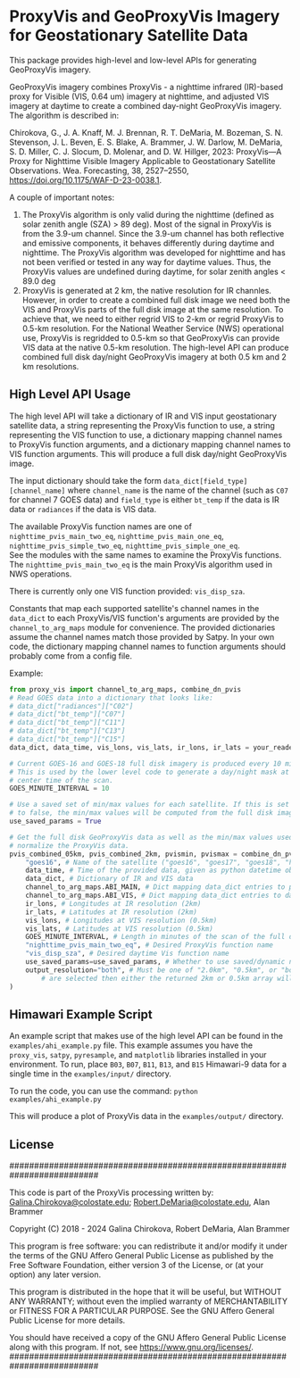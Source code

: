 # ProxyVis and GeoProxyVis Imagery for Geostationary Satellite Data


This package provides high-level and low-level APIs for generating GeoProxyVis
imagery. 

GeoProxyVis imagery combines ProxyVis - a nighttime infrared (IR)-based proxy
for Visible (VIS, 0.64 um) imagery at nighttime, and adjusted VIS imagery at
daytime to create a combined day-night GeoProxyVis imagery. The algorithm is
described in:

Chirokova, G., J. A. Knaff, M. J. Brennan, R. T. DeMaria, M. Bozeman, S. N.
Stevenson, J. L. Beven, E. S. Blake, A. Brammer, J. W. Darlow, M. DeMaria, S.
D. Miller, C. J. Slocum, D. Molenar, and D. W. Hillger, 2023: ProxyVis—A
Proxy for Nighttime Visible Imagery Applicable to Geostationary Satellite
Observations. Wea. Forecasting, 38, 2527–2550,
https://doi.org/10.1175/WAF-D-23-0038.1.


A couple of important notes:
1)  The ProxyVis algorithm is only valid during the nighttime (defined as solar
zenith angle (SZA) > 89 deg). Most of the signal in ProxyVis is from the 3.9-um
channel. Since the 3.9-um channel has both reflective and emissive components,
it behaves differently during daytime and nighttime. The ProxyVis algorithm was
developed for nighttime and has not been verified or tested in any way for
daytime values. Thus, the ProxyVis values are undefined during daytime, for
solar zenith angles < 89.0 deg 
2) ProxyVis is generated at 2 km, the native resolution for IR channles.
However, in order to create a combined full disk image we need both the VIS and
ProxyVis parts of the full disk image at the same resolution. To achieve that,
we need to either regrid VIS to 2-km or regrid ProxyVis to 0.5-km resolution.
For the National Weather Service (NWS) operational use, ProxyVis is regridded
to 0.5-km so that GeoProxyVis can provide VIS data at the native 0.5-km
resolution. The high-level API can produce combined full disk day/night
GeoProxyVis imagery at both 0.5 km and 2 km resolutions. 

## High Level API Usage 
The high level API will take a dictionary of IR and VIS input geostationary
satellite data, a string representing the ProxyVis function to use, a string
representing the VIS function to use, a dictionary mapping channel names to
ProxyVis function arguments, and a dictionary mapping channel names to VIS
function arguments. This will produce a full disk day/night GeoProxyVis image.

The input dictionary should take the form `data_dict[field_type][channel_name]`
where `channel_name` is the name of the channel (such as `C07` for channel 7
GOES data) and `field_type` is either `bt_temp` if the data is IR data or
`radiances` if the data is VIS data.

The available ProxyVis function names are one of 
    `nighttime_pvis_main_two_eq`,
    `nighttime_pvis_main_one_eq`, 
    `nighttime_pvis_simple_two_eq`,
    `nighttime_pvis_simple_one_eq`.  
See the modules with the same names to examine the ProxyVis functions. The
`nighttime_pvis_main_two_eq` is the main ProxyVis algorithm used in NWS
operations. 

There is currently only one VIS function provided: `vis_disp_sza`.

Constants that map each supported satellite's channel names in the `data_dict`
to each ProxyVis/VIS  function's arguments are provided by the
`channel_to_arg_maps` module for convenience.  The provided dictionaries assume
the channel names match those provided by Satpy. In your own code, the
dictionary mapping channel names to function arguments should probably come
from a config file.

Example:
```python
from proxy_vis import channel_to_arg_maps, combine_dn_pvis
# Read GOES data into a dictionary that looks like:
# data_dict["radiances"]["C02"]
# data_dict["bt_temp"]["C07"]
# data_dict["bt_temp"]["C11"]
# data_dict["bt_temp"]["C13"]
# data_dict["bt_temp"]["C15"]
data_dict, data_time, vis_lons, vis_lats, ir_lons, ir_lats = your_reader(goes_filenames)

# Current GOES-16 and GOES-18 full disk imagery is produced every 10 minutes.
# This is used by the lower level code to generate a day/night mask at the 
# center time of the scan.
GOES_MINUTE_INTERVAL = 10

# Use a saved set of min/max values for each satellite. If this is set
# to false, the min/max values will be computed from the full disk image data at runtime.
use_saved_params = True

# Get the full disk GeoProxyVis data as well as the min/max values used to
# normalize the ProxyVis data.
pvis_combined_05km, pvis_combined_2km, pvismin, pvismax = combine_dn_pvis.get_all_vis_pvis(
    "goes16", # Name of the satellite ("goes16", "goes17", "goes18", "himawari8", "himawari9", "meteosat-9", "meteosat-11")
    data_time, # Time of the provided data, given as python datetime object
    data_dict, # Dictionary of IR and VIS data
    channel_to_arg_maps.ABI_MAIN, # Dict mapping data_dict entries to pvis function args
    channel_to_arg_maps.ABI_VIS, # Dict mapping data_dict entries to daytime vis function args
    ir_lons, # Longitudes at IR resolution (2km)
    ir_lats, # Latitudes at IR resolution (2km)
    vis_lons, # Longitudes at VIS resolution (0.5km)
    vis_lats, # Latitudes at VIS resolution (0.5km)
    GOES_MINUTE_INTERVAL, # Length in minutes of the scan of the full disk
    "nighttime_pvis_main_two_eq", # Desired ProxyVis function name
    "vis_disp_sza", # Desired daytime Vis function name
    use_saved_params=use_saved_params, # Whether to use saved/dynamic normalization for ProxyVis
    output_resolution="both", # Must be one of "2.0km", "0.5km", or "both". If "2.0km" or "0.5km"
        # are selected then either the returned 2km or 0.5km array will be set to None.
) 
```

## Himawari Example Script
An example script that makes use of the high level API can be found in the
`examples/ahi_example.py` file. This example assumes you have the `proxy_vis`,
`satpy`, `pyresample`, and `matplotlib` libraries installed in your environment.
To run, place `B03`, `B07`, `B11`, `B13`, and `B15` Himawari-9 data for a single
time in the `examples/input/` directory. 

To run the code, you can use the command:
`python examples/ahi_example.py`

This will produce a plot of ProxyVis data in the `examples/output/` directory.

## License
##########################################################################

This code is part of the ProxyVis processing written by:
Galina.Chirokova@colostate.edu; Robert.DeMaria@colostate.edu,
Alan Brammer

Copyright (C) 2018 - 2024  Galina Chirokova, Robert DeMaria, Alan Brammer

This program is free software: you can redistribute it and/or modify
it under the terms of the GNU Affero General Public License as published
by the Free Software Foundation, either version 3 of the License, or
(at your option) any later version.

This program is distributed in the hope that it will be useful,
but WITHOUT ANY WARRANTY; without even the implied warranty of
MERCHANTABILITY or FITNESS FOR A PARTICULAR PURPOSE.  See the
GNU Affero General Public License for more details.

You should have received a copy of the GNU Affero General Public License
along with this program.  If not, see <https://www.gnu.org/licenses/>.
##########################################################################

